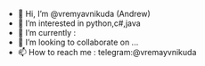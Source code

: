 - 👋 Hi, I’m @vremyavnikuda (Andrew)
- 👀 I’m interested in python,c#,java
- 🌱 I’m currently : 
- 💞️ I’m looking to collaborate on ...
- 📫 How to reach me : telegram:@vremayvnikuda

<!---
vremyavnikuda/vremyavnikuda is a ✨ special ✨ repository because its `README.md` (this file) appears on your GitHub profile.
You can click the Preview link to take a look at your changes.
--->
